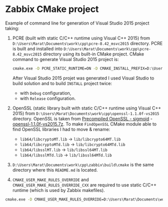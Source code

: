 # Zabbix CMake project 

Example of command line for generation of Visual Studio 2015 project taking:

1. PCRE (built with static C/C++ runtime using Visual C++ 2015) from `D:\Users\Marat\Documents\work\cpp\pcre-8.42_msvc2015` directory.
   PCRE is built and installed into `D:\Users\Marat\Documents\work\cpp\pcre-8.42_msvc2015` directory using its built-in CMake project.
   CMake command to generate Visual Studio 2015 project is:
   
   ```cmd
   cmake.exe -D PCRE_STATIC_RUNTIME=ON -D CMAKE_INSTALL_PREFIX=D:\Users\Marat\Documents\work\cpp\pcre-8.42_msvc2015 -G "Visual Studio 14 2015 Win64" ..\pcre-8.42
   ``` 

   After Visual Studio 2015 projet was generated I used Visual Studio to build solution and to build `INSTALL` project twice:
   * with `Debug` configuration,
   * with `Release` configuration. 
1. OpenSSL (static library built with static C/C++ runtime using Visual C++ 2015) from `D:\Users\Marat\Documents\work\cpp\openssl-1.1.0f-vs2015` directory. 
   OpenSSL is taken from [Precompiled OpenSSL - sigmoid](https://www.npcglib.org/~stathis/blog/precompiled-openssl/) - [openssl-1.1.0f-vs2015.7z](https://www.npcglib.org/~stathis/downloads/openssl-1.1.0f-vs2015.7z).
   To make `FindOpenSSL` CMake module able to find OpenSSL libraries I had to move & rename:
   * `lib64/libcryptoMT.lib` -> `lib/libcrypto64MT.lib`   
   * `lib64/libcryptoMTd.lib` -> `lib/libcrypto64MTd.lib`
   * `lib64/libsslMT.lib` -> `lib/libssl64MT.lib`
   * `lib64/libsslMTd.lib` -> `lib/libssl64MTd.lib`
1. `D:\Users\Marat\Documents\work\cpp\zabbix\build\cmake` is the same directory where this `README.md` is located.
1. `CMAKE_USER_MAKE_RULES_OVERRIDE` and `CMAKE_USER_MAKE_RULES_OVERRIDE_CXX` are required to use static C/C++ runtime (which is used by Zabbix makefiles).

```cmd
cmake.exe -D CMAKE_USER_MAKE_RULES_OVERRIDE=D:\Users\Marat\Documents\work\cpp\zabbix\build\cmake\cmake\static_c_runtime_overrides.cmake -D CMAKE_USER_MAKE_RULES_OVERRIDE_CXX=D:\Users\Marat\Documents\work\cpp\zabbix\build\cmake\cmake\static_cxx_runtime_overrides.cmake -D PCRE_ROOT=D:\Users\Marat\Documents\work\cpp\pcre-8.42_msvc2015 -D OPENSSL_ROOT_DIR=D:\Users\Marat\Documents\work\cpp\openssl-1.1.0f-vs2015 -G "Visual Studio 14 2015 Win64" D:\Users\Marat\Documents\work\cpp\zabbix\build\cmake
```
